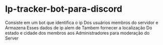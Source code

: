 # Ip-tracker-bot-para-discord
Consiste em um bot que identifica o ip
Dos usuários membros do servidor e 
Armazena  Esses dados de ip alem de 
Tambem fornecer a localização 
Do estado e cidade dos membros aos 
Administradores para moderação do 
Server
